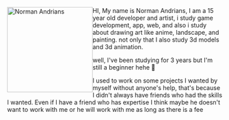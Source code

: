 <div style="float: left;"><img style="width: 200px; height: 200px;" alt="Norman Andrians" src="https://normanandrians.com/assets/image/author/author-oc.png"></div>
<div>
HI, My name is Norman Andrians,
I am a 15 year old developer and artist, i study game development, app, web, and also i study about drawing art
like anime, landscape, and painting. not only that I also study 3d models and 3d animation. 

well, I've been studying for 3 years but I'm still a beginner hehe 👀

I used to work on some projects I wanted by myself without anyone's help, that's because I didn't always have friends who had the skills I wanted. Even if I have a friend who has expertise I think maybe he doesn't want to work with me or he will work with me as long as there is a fee
</div>
